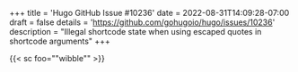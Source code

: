 +++
title = 'Hugo GitHub Issue #10236'
date = 2022-08-31T14:09:28-07:00
draft = false
details = 'https://github.com/gohugoio/hugo/issues/10236'
description = "Illegal shortcode state when using escaped quotes in shortcode arguments"
+++

{{< sc foo="\"wibble\"" >}}
